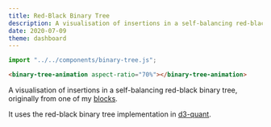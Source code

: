 ```yaml
---
title: Red-Black Binary Tree
description: A visualisation of insertions in a self-balancing red-black binary tree
date: 2020-07-09
theme: dashboard
---
```


```js
import "../../components/binary-tree.js";
```
```html
<binary-tree-animation aspect-ratio="70%"></binary-tree-animation>
```

A visualisation of insertions in a self-balancing red-black binary tree, originally from one of my [blocks](https://bl.ocks.org/lsbardel).

It uses the red-black binary tree implementation in [d3-quant](https://github.com/quantmind/d3-quant).
